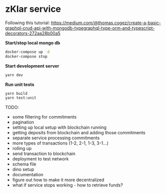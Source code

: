# zKlar service

Following this tutorial:
https://medium.com/@thomas.cogez/create-a-basic-graphql-crud-api-with-mongodb-typegraphql-type-orm-and-typescript-decorators-272aa28b00a5

**Start/stop local mongo db**

```bash
docker-compose up -d
docker-compose stop
```

**Start development server**

```bash
yarn dev
```

**Run unit tests**

```bash
yarn build
yarn test:unit
```

TODO:

- some filtering for commitments
- pagination
- setting up local setup with blockchain running
- getting deposits from blockchain and adding those commitments
- separate service processing commitments
- more types of transactions (1-2, 2-1, 1-3, 3-1...)
- rolling up
- send transaction to blockchain
- deployment to test network
- schema file
- dino setup
- documentation
- figure out how to make it more decentralized
- what if service stops working - how to retrieve funds?
